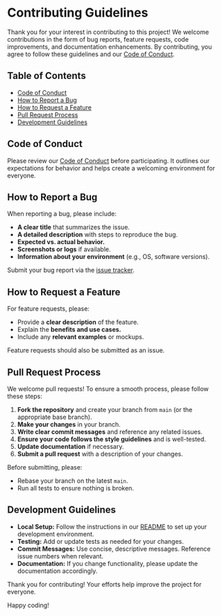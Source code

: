 # Contributing Guidelines

Thank you for your interest in contributing to this project! We welcome contributions in the form of bug reports, feature requests, code improvements, and documentation enhancements. By contributing, you agree to follow these guidelines and our [Code of Conduct](CODE_OF_CONDUCT.md).

## Table of Contents
- [Code of Conduct](#code-of-conduct)
- [How to Report a Bug](#how-to-report-a-bug)
- [How to Request a Feature](#how-to-request-a-feature)
- [Pull Request Process](#pull-request-process)
- [Development Guidelines](#development-guidelines)

## Code of Conduct
Please review our [Code of Conduct](CODE_OF_CONDUCT.md) before participating. It outlines our expectations for behavior and helps create a welcoming environment for everyone.

## How to Report a Bug
When reporting a bug, please include:
- **A clear title** that summarizes the issue.
- **A detailed description** with steps to reproduce the bug.
- **Expected vs. actual behavior.**
- **Screenshots or logs** if available.
- **Information about your environment** (e.g., OS, software versions).

Submit your bug report via the [issue tracker](https://github.com/elxecutor/RAT/issues).

## How to Request a Feature
For feature requests, please:
- Provide a **clear description** of the feature.
- Explain the **benefits and use cases.**
- Include any **relevant examples** or mockups.

Feature requests should also be submitted as an issue.

## Pull Request Process
We welcome pull requests! To ensure a smooth process, please follow these steps:
1. **Fork the repository** and create your branch from `main` (or the appropriate base branch).
2. **Make your changes** in your branch.
3. **Write clear commit messages** and reference any related issues.
4. **Ensure your code follows the style guidelines** and is well-tested.
5. **Update documentation** if necessary.
6. **Submit a pull request** with a description of your changes.

Before submitting, please:
- Rebase your branch on the latest `main`.
- Run all tests to ensure nothing is broken.

## Development Guidelines
- **Local Setup:** Follow the instructions in our [README](README.md) to set up your development environment.
- **Testing:** Add or update tests as needed for your changes.
- **Commit Messages:** Use concise, descriptive messages. Reference issue numbers when relevant.
- **Documentation:** If you change functionality, please update the documentation accordingly.

Thank you for contributing! Your efforts help improve the project for everyone.

Happy coding!
